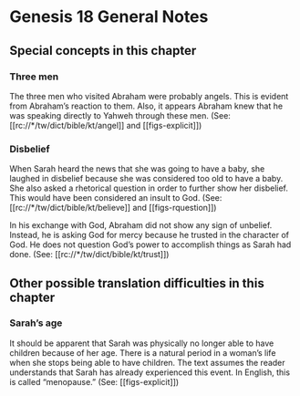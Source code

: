 # Genesis 18 General Notes
## Special concepts in this chapter

### Three men
The three men who visited Abraham were probably angels. This is evident from Abraham’s reaction to them. Also, it appears Abraham knew that he was speaking directly to Yahweh through these men. (See: [[rc://*/tw/dict/bible/kt/angel]] and [[figs-explicit]])

### Disbelief
When Sarah heard the news that she was going to have a baby, she laughed in disbelief because she was considered too old to have a baby. She also asked a rhetorical question in order to further show her disbelief. This would have been considered an insult to God. (See: [[rc://*/tw/dict/bible/kt/believe]] and [[figs-rquestion]])

In his exchange with God, Abraham did not show any sign of unbelief. Instead, he is asking God for mercy because he trusted in the character of God. He does not question God’s power to accomplish things as Sarah had done. (See: [[rc://*/tw/dict/bible/kt/trust]])

## Other possible translation difficulties in this chapter

### Sarah’s age

It should be apparent that Sarah was physically no longer able to have children because of her age. There is a natural period in a woman’s life when she stops being able to have children. The text assumes the reader understands that Sarah has already experienced this event. In English, this is called “menopause.” (See: [[figs-explicit]])